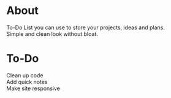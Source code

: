 # About
To-Do List you can use to store your projects, ideas and plans.\
Simple and clean look without bloat.

# To-Do
Clean up code\
Add quick notes\
Make site responsive